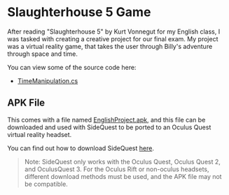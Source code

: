 # Slaughterhouse 5 Game

After reading "Slaughterhouse 5" by Kurt Vonnegut for my English class, I was tasked with creating a creative project for our final exam. My project was a virtual reality game, that takes the user through Billy's adventure through space and time.

You can view some of the source code here:
- [TimeManipulation.cs](/Assets/TimeManipulation.cs)

## APK File

This comes with a file named [EnglishProject.apk](/EnglishProject.apk), and this file can be downloaded and used with SideQuest to be ported to an Oculus Quest virtual reality headset.

You can find out how to download SideQuest [here](https://github.com/SideQuestVR/SideQuest).

> Note: SideQuest only works with the Oculus Quest, Oculus Quest 2, and OculusQuest 3. For the Oculus Rift or non-oculus headsets, different download methods must be used, and the APK file may not be compatible.
